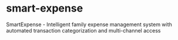 # smart-expense
SmartExpense - Intelligent family expense management system with automated transaction categorization and multi-channel access
